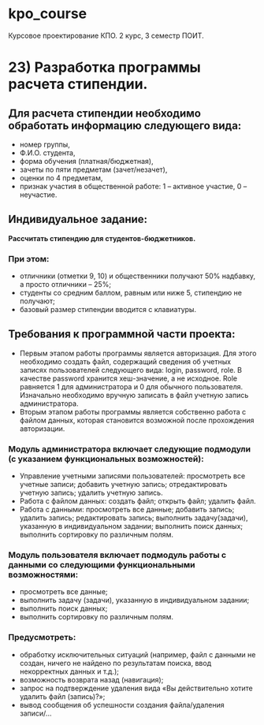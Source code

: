 # kpo_course
Курсовое проектирование КПО. 2 курс, 3 семестр ПОИТ.
# 23) Разработка программы расчета стипендии.
## Для расчета стипендии необходимо обработать информацию следующего вида:
- номер группы, 
- Ф.И.О. студента,
- форма обучения (платная/бюджетная), 
- зачеты по пяти предметам (зачет/незачет), 
- оценки по 4 предметам,
- признак участия в общественной работе: 1 – активное участие, 0 – неучастие.

## Индивидуальное задание: 
**Рассчитать стипендию для студентов-бюджетников.**
### При этом: 
- отличники (отметки 9, 10) и общественники получают 50% надбавку, а просто отличники – 25%;
- студенты со средним баллом, равным или ниже 5, стипендию не получают;
- базовый размер стипендии вводится с клавиатуры.

## Требования к программной части проекта:
- Первым этапом работы программы является авторизация. Для этого необходимо создать файл, содержащий сведения об учетных записях пользователей следующего вида: login, password, role. В качестве password хранится хеш-значение, а не исходное. Role равняется 1 для администратора и 0 для обычного пользователя. Изначально необходимо вручную записать в файл учетную запись администратора.
- Вторым этапом работы программы является собственно работа с файлом данных, которая становится возможной после прохождения авторизации.
### Модуль администратора включает следующие подмодули (с указанием функциональных возможностей): 	
- Управление учетными записями пользователей: просмотреть все учетные записи; добавить учетную запись; отредактировать учетную запись; удалить учетную запись.
- Работа с файлом данных: создать файл; открыть файл; удалить файл.
- Работа с данными: просмотреть все данные; добавить запись; удалить запись; редактировать запись; выполнить задачу(задачи), указанную в индивидуальном задании; выполнить поиск данных; выполнить сортировку по различным полям.
### Модуль пользователя включает подмодуль работы с данными со следующими функциональными возможностями: 
- просмотреть все данные; 
- выполнить задачу (задачи), указанную в индивидуальном задании;
- выполнить поиск данных; 
- выполнить сортировку по различным полям.
### Предусмотреть: 
- обработку исключительных ситуаций (например, файл с данными не создан, ничего не найдено по результатам поиска, ввод некорректных данных и т.д.);
- возможность возврата назад (навигация);
- запрос  на  подтверждение  удаления  вида  «Вы  действительно  хотите  удалить файл (запись)?»;
- вывод сообщения об успешности создания файла/удаления записи/...
